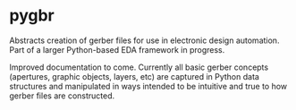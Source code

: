# pygbr
Abstracts creation of gerber files for use in electronic design automation. Part of a larger Python-based EDA framework in progress.

Improved documentation to come. Currently all basic gerber concepts (apertures, graphic objects, layers, etc) are captured in Python data structures and manipulated in ways intended to be intuitive and true to how gerber files are constructed.
